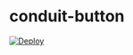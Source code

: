 # conduit-button

[![Deploy](https://www.herokucdn.com/deploy/button.svg)](https://heroku.com/deploy?template=https://github.com/lyric-meroxa/conduit-button)
